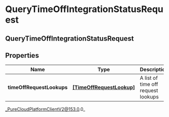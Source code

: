 # QueryTimeOffIntegrationStatusRequest

## QueryTimeOffIntegrationStatusRequest

## Properties

|Name | Type | Description | Notes|
|------------ | ------------- | ------------- | -------------|
| **timeOffRequestLookups** | [**[TimeOffRequestLookup]**](TimeOffRequestLookup) | A list of time off request lookups | |



_PureCloudPlatformClientV2@153.0.0_
